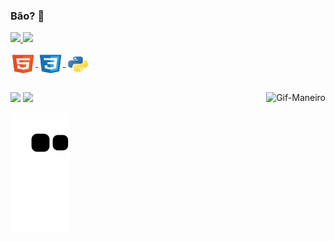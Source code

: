 ### Bão? 🤠
  
<div align="left">
  <a href="https://github.com/tuliothegreat">
  <img height="180em" src="https://github-readme-stats.vercel.app/api?username=tuliothegreat&show_icons=true&theme=github_dark&include_all_commits=true&count_private=true"/>
  <img height="180em" src="https://github-readme-stats.vercel.app/api/top-langs/?username=tuliothegreat&layout=compact&langs_count=7&theme=github_dark"/>
</div>
<div style="display: inline_block"><br>
  <img align="center" alt="Tulio-HTML" height="30" width="40" src="https://raw.githubusercontent.com/devicons/devicon/master/icons/html5/html5-original.svg">
  <img align="center" alt="Tulio-CSS" height="30" width="40" src="https://raw.githubusercontent.com/devicons/devicon/master/icons/css3/css3-original.svg">
  <img align="center" alt="Tulio-Python" height="30" width="40" src="https://raw.githubusercontent.com/devicons/devicon/master/icons/python/python-original.svg">
</div>

##
  
<div>
  <a href="https://instagram.com/caiafa.borges" target="_blank"><img src="https://img.shields.io/badge/-Instagram-%23E4405F?style=for-the-badge&logo=instagram&logoColor=white" target="_blank"></a>
  <a href = "mailto:pedrocaiafaborges@gmail.com"><img src="https://img.shields.io/badge/-Gmail-%23333?style=for-the-badge&logo=gmail&logoColor=white" target="_blank"></a>
  <img align="right" alt="Gif-Maneiro" src="https://cdn.discordapp.com/attachments/765540918051733514/1010582900732874832/giphy.gif"/>
  
  ![Snake animation](https://github.com/rafaballerini/rafaballerini/blob/output/github-contribution-grid-snake.svg)
  
</div>
